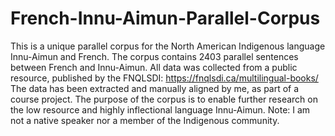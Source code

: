 # French-Innu-Aimun-Parallel-Corpus
This is a unique parallel corpus for the North American Indigenous language Innu-Aimun and French. 
The corpus contains 2403 parallel sentences between French and Innu-Aimun. 
All data was collected from a public resource, published by the FNQLSDI: https://fnqlsdi.ca/multilingual-books/
The data has been extracted and manually aligned by me, as part of a course project. 
The purpose of the corpus is to enable further research on the low resource and highly inflectional language Innu-Aimun. 
Note: I am not a native speaker nor a member of the Indigenous community. 
